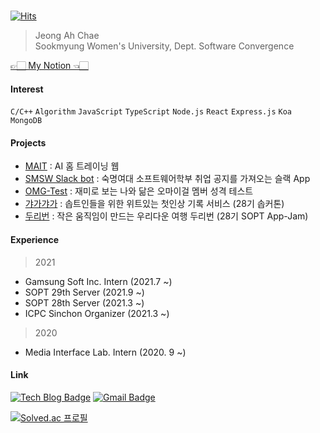​     
[![Hits](https://hits.seeyoufarm.com/api/count/incr/badge.svg?url=https%3A%2F%2Fgithub.com%2Fjokj624)](https://hits.seeyoufarm.com) 

>  Jeong Ah Chae   
> Sookmyung Women's University, Dept. Software Convergence    

[👉🏻 My Notion 👈🏻](https://jobchae.notion.site/Developer-730cfc75b1c14bc8a8f17409a66e1ff6)  
   
#### Interest

`C/C++` `Algorithm` `JavaScript` `TypeScript` `Node.js` `React` `Express.js` `Koa` `MongoDB` 

#### Projects

* [MAIT](https://github.com/jokj624/AIhomeTraining_web) : AI 홈 트레이닝 웹   
* [SMSW Slack bot](https://github.com/jokj624/sw-slackbot) : 숙명여대 소프트웨어학부 취업 공지를 가져오는 슬랙 App
* [OMG-Test](https://github.com/jokj624/OMG-Test) : 재미로 보는 나와 닮은 오마이걸 멤버 성격 테스트
* [갸가갸가](https://github.com/jokj624/GaGaGaGaServer) : 솝트인들을 위한 위트있는 첫인상 기록 서비스 (28기 솝커톤)   
* [두리번](https://github.com/TeamDooRiBon/DooRi-Server) : 작은 움직임이 만드는 우리다운 여행 두리번 (28기 SOPT App-Jam)

#### Experience

> 2021

* Gamsung Soft Inc. Intern (2021.7 ~)
* SOPT 29th Server (2021.9 ~)
* SOPT 28th Server (2021.3 ~)
* ICPC Sinchon Organizer (2021.3 ~)

> 2020 
 
* Media Interface Lab. Intern (2020. 9 ~)

####  Link

 [![Tech Blog Badge](http://img.shields.io/badge/-Tech%20blog-black?style=flat-square&logo=github&link=https://iot624.tistory.com/)](https://iot624.tistory.com/)
  [![Gmail Badge](https://img.shields.io/badge/Gmail-d14836?style=flat-square&logo=Gmail&logoColor=white&link=mailto:jokj624@gmail.com)](mailto:jokj624@gmail.com)



[ ![Solved.ac 프로필](http://mazassumnida.wtf/api/pastel/generate_badge?boj=jokj624)](https://solved.ac/jokj624)


